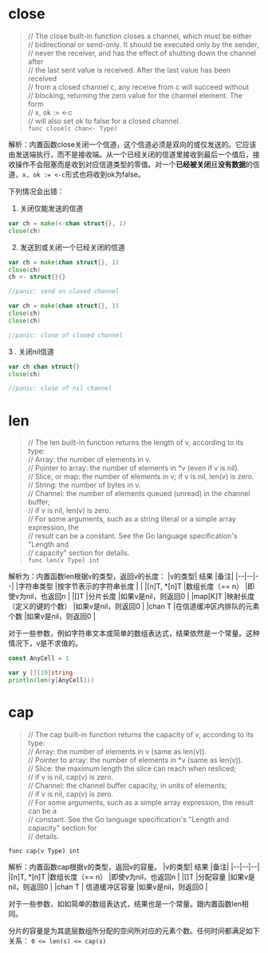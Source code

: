# close
>// The close built-in function closes a channel, which must be either  
// bidirectional or send-only. It should be executed only by the sender,  
// never the receiver, and has the effect of shutting down the channel after  
// the last sent value is received. After the last value has been received  
// from a closed channel c, any receive from c will succeed without  
// blocking, returning the zero value for the channel element. The form  
//	x, ok := <-c  
// will also set ok to false for a closed channel.  
```func close(c chan<- Type)```

解析：内置函数close关闭一个信道，这个信道必须是双向的或仅发送的。它应该由发送端执行，而不是接收端。从一个已经关闭的信道里接收到最后一个值后，接收操作不会阻塞而是收到对应信道类型的零值。对一个**已经被关闭**且**没有数据**的信道，```x, ok := <-c```形式也将收到ok为false。

下列情况会出错：
1. 关闭仅能发送的信道
```go
var ch = make(<-chan struct{}, 1)
close(ch)
```
2. 发送到或关闭一个已经关闭的信道
```go
var ch = make(chan struct{}, 1)
close(ch)
ch <- struct{}{}

//panic: send on closed channel
```
```go
var ch = make(chan struct{}, 1)
close(ch)
close(ch)

//panic: close of closed channel
```
3 . 关闭nil信道
```go
var ch chan struct{}
close(ch)

//panic: close of nil channel
```

# len

>// The len built-in function returns the length of v, according to its type:  
//	Array: the number of elements in v.  
//	Pointer to array: the number of elements in *v (even if v is nil).  
//	Slice, or map: the number of elements in v; if v is nil, len(v) is zero.   
//	String: the number of bytes in v.  
//	Channel: the number of elements queued (unread) in the channel buffer;    
//	         if v is nil, len(v) is zero.  
// For some arguments, such as a string literal or a simple array expression, the  
// result can be a constant. See the Go language specification's "Length and  
// capacity" section for details.  
```func len(v Type) int```

解析为：内置函数len根据v的类型，返回v的长度：
|v的类型| 结果 |备注|
|--|--|--|
|字符串类型  |按字节表示的字符串长度  | |
|[n]T, *[n]T    |数组长度（== n）  |即使v为nil，也返回n |
|[]T   |分片长度  |如果v是nil，则返回0 |
|map[K]T  |映射长度（定义的键的个数）  |如果v是nil，则返回0 |
|chan T  |在信道缓冲区内排队的元素个数  |如果v是nil，则返回0 |

对于一些参数，例如字符串文本或简单的数组表达式，结果依然是一个常量。这种情况下，v是不求值的。
```go
const AnyCell = 1

var y [][19]string
println(len(y[AnyCell]))
```

# cap
>// The cap built-in function returns the capacity of v, according to its type:   
//	Array: the number of elements in v (same as len(v)).  
//	Pointer to array: the number of elements in *v (same as len(v)).  
//	Slice: the maximum length the slice can reach when resliced;  
//	if v is nil, cap(v) is zero.  
//	Channel: the channel buffer capacity, in units of elements;  
//	if v is nil, cap(v) is zero.  
// For some arguments, such as a simple array expression, the result can be a  
// constant. See the Go language specification's "Length and capacity" section for  
// details.  

```func cap(v Type) int```

解析：内置函数cap根据v的类型，返回v的容量。
|v的类型| 结果 |备注|
|--|--|--|
|[n]T, *[n]T    |数组长度（== n）  |即使v为nil，也返回n |
|[]T   |分配容量  |如果v是nil，则返回0 |
|chan T  | 信道缓冲区容量  |如果v是nil，则返回0 |

对于一些参数，如如简单的数组表达式，结果也是一个常量。跟内置函数len相同。

分片的容量是为其底层数组所分配的空间所对应的元素个数。任何时间都满足如下关系：
```0 <= len(s) <= cap(s)```
